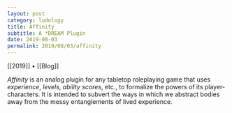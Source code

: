 ```yaml
---
layout: post
category: ludology
title: Affinity
subtitle: A *DREAM Plugin
date: 2019-08-03
permalink: 2019/08/03/affinity
---
```


[[2019]] • [[Blog]]

*Affinity* is an analog plugin for any tabletop roleplaying game that uses *experience*, *levels*, *ability scores*, etc., to formalize the powers of its player-characters. It is intended to subvert the ways in which we abstract bodies away from the messy entanglements of lived experience.